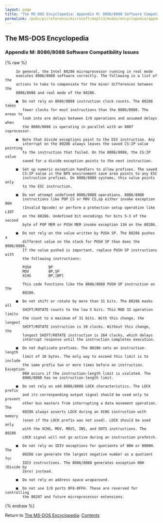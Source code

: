 ```yaml
---
layout: page
title: "The MS-DOS Encyclopedia: Appendix M: 8086/8088 Software Compatibility Issues"
permalink: /pubs/pc/reference/microsoft/mspl13/msdos/encyclopedia/appendix-m/
---
```


The MS-DOS Encyclopedia
-----------------------

### Appendix M: 8086/8088 Software Compatibility Issues

{% raw %}

	     In general, the Intel 80286 microprocessor running in real mode
	     executes 8086/8088 software correctly. The following is a list of the
	     actions to take to compensate for the minor differences between the
	     8086/8088 and real mode of the 80286.
	
	     ■  Do not rely on 8086/8088 instruction clock counts. The 80286 takes
	        fewer clocks for most instructions than the 8086/8088. The areas to
	        look into are delays between I/O operations and assumed delays when
	        the 8086/8088 is operating in parallel with an 8087 coprocessor.
	
	     ■  Note that divide exceptions point to the DIV instruction. Any
	        interrupt on the 80286 always leaves the saved CS:IP value pointing
	        to the instruction that failed. On the 8086/8088, the CS:IP value
	        saved for a divide exception points to the next instruction.
	
	     ■  Set up numeric exception handlers to allow prefixes. The saved
	        CS:IP value in the NPX environment save area points to any ESC
	        instruction prefixes. On 8086/8088 systems, this value points only
	        to the ESC instruction.
	
	     ■  Do not attempt undefined 8086/8088 operations. 8086/8088
	        instructions like POP CS or MOV CS,op either invoke exception 06H
	        (Invalid Opcode) or perform a protection setup operation like LIDT
	        on the 80286. Undefined bit encodings for bits 5-3 of the second
	        byte of POP MEM or PUSH MEM invoke exception 13H on the 80286.
	
	     ■  Do not rely on the value written by PUSH SP. The 80286 pushes a
	        different value on the stack for PUSH SP than does the 8086/8088.
	        If the value pushed is important, replace PUSH SP instructions with
	        the following instructions:
	
	        PUSH        BP
	        MOV         BP,SP
	        XCHG        BP,[BP]
	
	        This code functions like the 8086/8088 PUSH SP instruction on the
	        80286.
	
	     ■  Do not shift or rotate by more than 31 bits. The 80286 masks all
	        SHIFT/ROTATE counts to the low 5 bits. This MOD 32 operation limits
	        the count to a maximum of 31 bits. With this change, the longest
	        SHIFT/ROTATE instruction is 39 clocks. Without this change, the
	        longest SHIFT/ROTATE instruction is 264 clocks, which delays
	        interrupt response until the instruction completes execution.
	
	     ■  Do not duplicate prefixes. The 80286 sets an instruction-length
	        limit of 10 bytes. The only way to exceed this limit is to include
	        the same prefix two or more times before an instruction. Exception
	        06H occurs if the instruction-length limit is violated. The
	        8086/8088 has no instruction-length limit.
	
	     ■  Do not rely on odd 8086/8088 LOCK characteristics. The LOCK prefix
	        and its corresponding output signal should be used only to prevent
	        other bus masters from interrupting a data movement operation. The
	        80286 always asserts LOCK during an XCHG instruction with memory
	        (even if the LOCK prefix was not used). LOCK should be used only
	        with the XCHG, MOV, MOVS, INS, and OUTS instructions. The 80286
	        LOCK signal will not go active during an instruction prefetch.
	
	     ■  Do not rely on IDIV exceptions for quotients of 80H or 8000H. The
	        80286 can generate the largest negative number as a quotient for
	        IDIV instructions. The 8086/8088 generates exception 00H (Divide by
	        Zero) instead.
	
	     ■  Do not rely on address space wraparound.
	
	     ■  Do not use I/O ports 0F8-0FFH. These are reserved for controlling
	        the 80287 and future microprocessor extensions.

{% endraw %}

Return to [The MS-DOS Encyclopedia](../): [Contents](../#contents)
